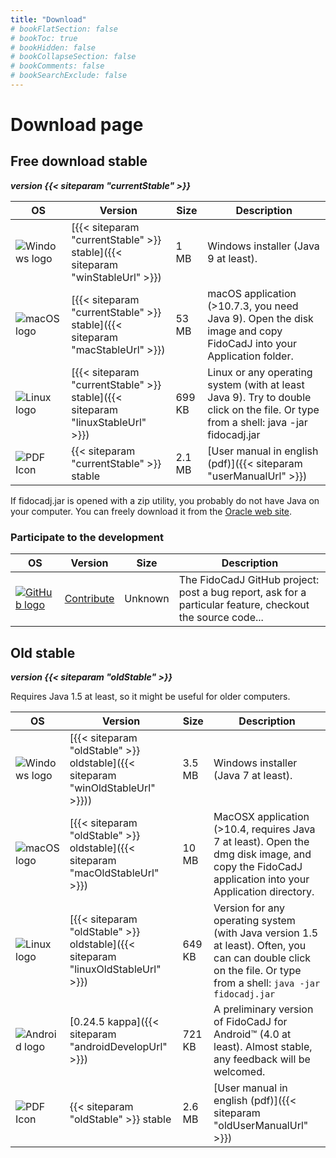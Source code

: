 ```yaml
---
title: "Download"
# bookFlatSection: false
# bookToc: true
# bookHidden: false
# bookCollapseSection: false
# bookComments: false
# bookSearchExclude: false
---
```

# Download page

## Free download stable
***version {{< siteparam "currentStable" >}}***

|OS|Version|Size|Description|
|-|-|-|-|
|![Windows logo](/win_logo.png) | [{{< siteparam "currentStable" >}} stable]({{< siteparam "winStableUrl" >}}) | 1 MB | Windows installer (Java 9 at least). |
| ![macOS logo](/MacOS.png) | [{{< siteparam "currentStable" >}} stable]({{< siteparam "macStableUrl" >}}) | 53 MB | macOS application (>10.7.3, you need Java 9). Open the disk image and copy FidoCadJ into your Application folder. |
| ![Linux logo](/linux_logo.png) | [{{< siteparam "currentStable" >}} stable]({{< siteparam "linuxStableUrl" >}}) | 699 KB | Linux or any operating system (with at least Java 9). Try to double click on the file. Or type from a shell: java -jar fidocadj.jar |
|![PDF Icon](/pdf-icon.png) |{{< siteparam "currentStable" >}} stable|2.1 MB|[User manual in english (pdf)]({{< siteparam "userManualUrl" >}}) | The English FidoCadJ user manual. |

If fidocadj.jar is opened with a zip utility, you probably do not have Java on your computer. You can freely download it from the [Oracle web site](https://openjdk.java.net).


### Participate to the development

|OS|Version|Size|Description|
|-|-|-|-|
| [![GitHub logo](/GitHub-Mark-64px.png)](https://github.com/DarwinNE/FidoCadJ)|[Contribute](https://github.com/DarwinNE/FidoCadJ)|Unknown| The FidoCadJ GitHub project: post a bug report, ask for a particular feature, checkout the source code... |

## Old stable
***version {{< siteparam "oldStable" >}}***

Requires Java 1.5 at least, so it might be useful for older computers.

|OS|Version|Size|Description|
|-|-|-|-|
| ![Windows logo](/win_logo.png) | [{{< siteparam "oldStable" >}} oldstable]({{< siteparam "winOldStableUrl" >}})) | 3.5 MB | Windows installer (Java 7 at least). |
| ![macOS logo](/MacOS.png) | [{{< siteparam "oldStable" >}} oldstable]({{< siteparam "macOldStableUrl" >}}) | 10 MB | MacOSX application (>10.4, requires Java 7 at least). Open the dmg disk image, and copy the FidoCadJ application into your Application directory. |
| ![Linux logo](/linux_logo.png) | [{{< siteparam "oldStable" >}} oldstable]({{< siteparam "linuxOldStableUrl" >}}) | 649 KB | Version for any operating system (with Java version 1.5 at least). Often, you can can double click on the file. Or type from a shell: `java -jar fidocadj.jar` |
| ![Android logo](/Android_Robot_100.png) | [0.24.5 kappa]({{< siteparam "androidDevelopUrl" >}}) | 721 KB | A preliminary version of FidoCadJ for Android™ (4.0 at least). Almost stable, any feedback will be welcomed. |
|![PDF Icon](/pdf-icon.png) |{{< siteparam "oldStable" >}} stable|2.6 MB|[User manual in english (pdf)]({{< siteparam "oldUserManualUrl" >}}) | The English FidoCadJ user manual. |
